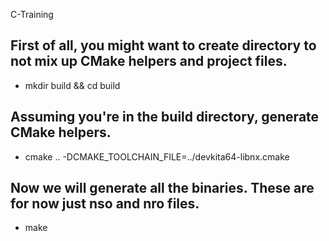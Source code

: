 C-Training

## First of all, you might want to create directory to not mix up CMake helpers and project files.
- mkdir build && cd build 

## Assuming you're in the build directory, generate CMake helpers.
- cmake .. -DCMAKE_TOOLCHAIN_FILE=../devkita64-libnx.cmake

## Now we will generate all the binaries. These are for now just nso and nro files.
- make
